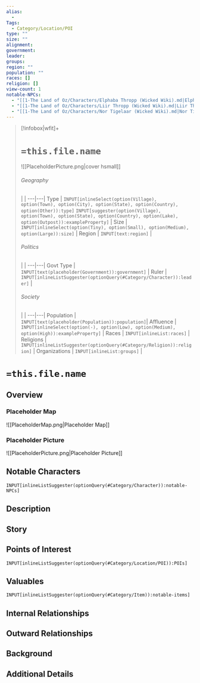 ```yaml
---
alias:
  - 
Tags:
  - Category/Location/POI
type: ""
size: ""
alignment: 
government: 
leader: 
groups: 
region: ""
population: ""
races: []
religion: []
view-count: 1
notable-NPCs:
  - "[[1-The Land of Oz/Characters/Elphaba Thropp (Wicked Wiki).md|Elphaba Thropp (Wicked Wiki)]]"
  - "[[1-The Land of Oz/Characters/Liir Thropp (Wicked Wiki).md|Liir Thropp (Wicked Wiki)]]"
  - "[[1-The Land of Oz/Characters/Nor Tigelaar (Wicked Wiki).md|Nor Tigelaar (Wicked Wiki)]]"
---
```




> [!infobox|wfit]+
> # `=this.file.name`
> ![[PlaceholderPicture.png|cover hsmall]]
> ###### Geography
>  |   |
> ---|---|
> Type | `INPUT[inlineSelect(option(Village), option(Town), option(City), option(State), option(Country), option(Other)):type]` `INPUT[suggester(option(Village), option(Town), option(State), option(Country), option(Lake), option(Outpost)):exampleProperty]` |
> Size | `INPUT[inlineSelect(option(Tiny), option(Small), option(Medium), option(Large)):size]` |
> Region | `INPUT[text:region]` |
> ###### Politics
>  |   |
> ---|---|
> Govt Type | `INPUT[text(placeholder(Government)):government]` |
> Ruler | `INPUT[inlineListSuggester(optionQuery(#Category/Character)):leader]` |
> ###### Society
>  |   |
> ---|---|
> Population | `INPUT[text(placeholder(Population)):population]`|
> Affluence | `INPUT[inlineSelect(option(-), option(Low), option(Medium), option(High)):exampleProperty]` |
> Races | `INPUT[inlineList:races]` |
> Religions | `INPUT[inlineListSuggester(optionQuery(#Category/Religion)):religion]`  |
> Organizations | `INPUT[inlineList:groups]` |

# `=this.file.name`
## Overview

### Placeholder Map
![[PlaceholderMap.png|Placeholder Map]]

### Placeholder Picture
![[PlaceholderPicture.png|Placeholder Picture]]

## Notable Characters
`INPUT[inlineListSuggester(optionQuery(#Category/Character)):notable-NPCs]`

## Description

## Story

## Points of Interest
`INPUT[inlineListSuggester(optionQuery(#Category/Location/POI)):POIs]`

## Valuables
`INPUT[inlineListSuggester(optionQuery(#Category/Item)):notable-items]`

## Internal Relationships

## Outward Relationships

## Background

## Additional Details

